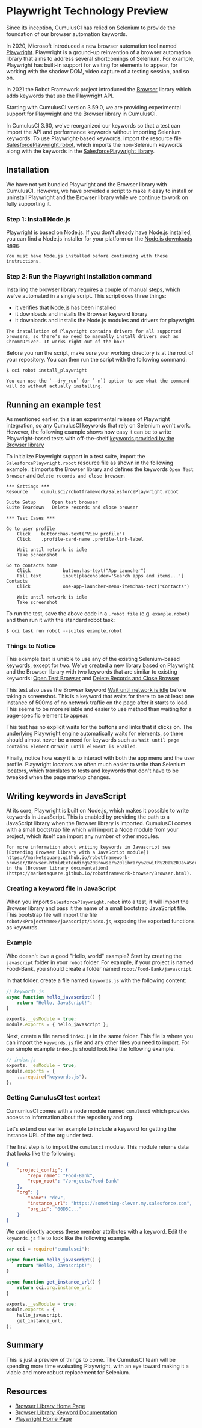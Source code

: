 # Playwright Technology Preview

Since its inception, CumulusCI has relied on Selenium to provide the
foundation of our browser automation keywords.

In 2020, Microsoft introduced a new browser automation tool named
[Playwright](https://playwright.dev/). Playwright is a ground-up
reinvention of a browser automation library that aims to address several
shortcomings of Selenium. For example, Playwright has built-in support
for waiting for elements to appear, for working with the shadow DOM,
video capture of a testing session, and so on.

In 2021 the Robot Framework project introduced the
[Browser](https://robotframework-browser.org/) library which adds
keywords that use the Playwright API.

Starting with CumulusCI version 3.59.0, we are providing experimental
support for Playwright and the Browser library in CumulusCI.

In CumulusCI 3.60, we've reorganized our keywords so that a test can
import the API and performance keywords without importing Selenium
keywords. To use Playwright-based keywords, import the resource file
[SalesforcePlaywright.robot](https://cumulusci.readthedocs.io/en/stable/Keywords.html#file-cumulusci/robotframework/SalesforcePlaywright.robot),
which imports the non-Selenium keywords along with the keywords in the
[SalesforcePlaywright
library](https://cumulusci.readthedocs.io/en/stable/Keywords.html#file-cumulusci.robotframework.SalesforcePlaywright).

## Installation

We have not yet bundled Playwright and the Browser library with
CumulusCI. However, we have provided a script to make it easy to install
or uninstall Playwright and the Browser library while we continue to
work on fully supporting it.

### Step 1: Install Node.js

Playwright is based on Node.js. If you don't already have Node.js
installed, you can find a Node.js installer for your platform on the
[Node.js downloads page](https://nodejs.org/en/download/).

```{important}
You must have Node.js installed before continuing with these
instructions.
```

### Step 2: Run the Playwright installation command

Installing the browser library requires a couple of manual steps, which
we've automated in a single script. This script does three things:

-   it verifies that Node.js has been installed
-   it downloads and installs the Browser keyword library
-   it downloads and installs the Node.js modules and drivers for
    playwright.

```{note}
The installation of Playwright contains drivers for all supported
browsers, so there's no need to manually install drivers such as
ChromeDriver. It works right out of the box!
```

Before you run the script, make sure your working directory is at the
root of your repository. You can then run the script with the following
command:

```console
$ cci robot install_playwright
```

```{tip}
You can use the `--dry_run` (or `-n`) option to see what the command
will do without actually installing.
```

## Running an example test

As mentioned earlier, this is an experimental release of Playwright
integration, so any CumulusCI keywords that rely on Selenium won't
work. However, the following example shows how easy it can be to write
Playwright-based tests with off-the-shelf [keywords provided by the
Browser
library](https://marketsquare.github.io/robotframework-browser/Browser.html)

To initialize Playwright support in a test suite, import the
`SalesforcePlaywright.robot` resource file as shown in the following
example. It imports the Browser library and defines the keywords
`Open Test Browser` and `Delete records and close browser`.

```robotframework
*** Settings ***
Resource     cumulusci/robotframework/SalesforcePlaywright.robot

Suite Setup      Open test browser
Suite Teardown   Delete records and close browser

*** Test Cases ***

Go to user profile
    Click    button:has-text("View profile")
    Click    .profile-card-name .profile-link-label

    Wait until network is idle
    Take screenshot

Go to contacts home
    Click            button:has-text("App Launcher")
    Fill text        input[placeholder='Search apps and items...']  Contacts
    Click            one-app-launcher-menu-item:has-text("Contacts")

    Wait until network is idle
    Take screenshot
```

To run the test, save the above code in a `.robot file` (e.g.
`example.robot`) and then run it with the standard robot task:

```console
$ cci task run robot --suites example.robot
```

### Things to Notice

This example test is unable to use any of the existing Selenium-based
keywords, except for two. We've created a new library based on
Playwright and the Browser library with two keywords that are similar to
existing keywords: [Open Test
Browser](https://cumulusci.readthedocs.io/en/stable/Keywords.html#SalesforcePlaywright.Open%20Test%20Browser) and
[Delete Records and Close
Browser](https://cumulusci.readthedocs.io/en/stable/Keywords.html#SalesforcePlaywright.Delete%20Records%20And%20Close%20Browser)

This test also uses the Browser keyword [Wait until network is
idle](https://marketsquare.github.io/robotframework-browser/Browser.html#Wait%20Until%20Network%20Is%20Idle)
before taking a screenshot. This is a keyword that waits for there to be
at least one instance of 500ms of no network traffic on the page after
it starts to load. This seems to be more reliable and easier to use
method than waiting for a page-specific element to appear.

This test has no explicit waits for the buttons and links that it clicks
on. The underlying Playwright engine automatically waits for elements,
so there should almost never be a need for keywords such as
`Wait until page contains element` or `Wait until element is enabled`.

Finally, notice how easy it is to interact with both the app menu and
the user profile. Playwright locators are often much easier to write
than Selenium locators, which translates to tests and keywords that
don't have to be tweaked when the page markup changes.

## Writing keywords in JavaScript

At its core, Playwright is built on Node.js, which makes it possible
to write keywords in JavaScript. This is enabled by providing the path
to a JavaScript library when the Browser library is
imported. CumulusCI comes with a small bootstrap file which will
import a Node module from your project, which itself can import any number of other
modules.

```{tip}
For more information about writing keywords in Javascript see [Extending Browser library with a JavaScript module](
https://marketsquare.github.io/robotframework-browser/Browser.html#Extending%20Browser%20library%20with%20a%20JavaScript%20module)
in the [Browser library documentation](https://marketsquare.github.io/robotframework-browser/Browser.html).
```

### Creating a keyword file in JavaScript

When you import `SalesforcePlaywright.robot` into a test, it will import
the Browser library and pass it the name of a small bootstrap
JavaScript file. This bootstrap file will import the file
`robot/<ProjectName>/javascript/index.js`, exposing the exported
functions as keywords.

### Example

Who doesn't love a good "Hello, world" example? Start by creating the
`javascript` folder in your `robot` folder. For example, if your
project is named Food-Bank, you should create a folder named
`robot/Food-Bank/javascript`.

In that folder, create a file named `keywords.js` with the following
content:

```javascript
// keywords.js
async function hello_javascript() {
    return "Hello, JavaScript!";
}

exports.__esModule = true;
module.exports = { hello_javascript };
```

Next, create a file named `index.js` in the same folder. This file
is where you can import the `keywords.js` file and any other files
you need to import. For our simple example `index.js` should look
like the following example.

```javascript
// index.js
exports.__esModule = true;
module.exports = {
    ...require("keywords.js"),
};
```

### Getting CumulusCI test context

CumumlusCI comes with a node module named `cumulusci` which provides
access to information about the repository and org.

Let's extend our earlier example to include a keyword for getting the
instance URL of the org under test.

The first step is to import the `cumulusci` module. This module
returns data that looks like the following:

```json
{
    "project_config": {
        "repo_name": "Food-Bank",
        "repo_root": "/projects/Food-Bank"
    },
    "org": {
        "name": "dev",
        "instance_url": "https://something-clever.my.salesforce.com",
        "org_id": "00D5C..."
    }
}
```

We can directly access these member attributes with a keyword. Edit
the `keywords.js` file to look like the following example.

```javascript
var cci = require("cumulusci");

async function hello_javascript() {
    return "Hello, Javascript!";
}

async function get_instance_url() {
    return cci.org.instance_url;
}

exports.__esModule = true;
module.exports = {
    hello_javascript,
    get_instance_url,
};
```

## Summary

This is just a preview of things to come. The CumulusCI team will be
spending more time evaluating Playwright, with an eye toward making it a
viable and more robust replacement for Selenium.

## Resources

-   [Browser Library Home Page](https://robotframework-browser.org/)
-   [Browser Library Keyword
    Documentation](https://marketsquare.github.io/robotframework-browser/Browser.html)
-   [Playwright Home Page](https://playwright.dev)
